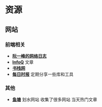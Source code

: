# 资源

## 网站
### 前端相关
- [**阮一峰的网络日志**](http://www.ruanyifeng.com/blog/)
- [**InfoQ**](https://www.infoq.cn/topic/Front-end) 文章
- [**书栈网**](https://www.bookstack.cn/)
- [**每日时报**](https://wubaiqing.github.io/zaobao/) 定期分享一些库和工具

### 其他
- [**鱼塘**](https://www.printf520.com/hot.html) 划水网站 收集了很多网站 当天热门文章



